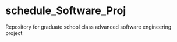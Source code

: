 # schedule_Software_Proj
Repository for graduate school class advanced software engineering project
